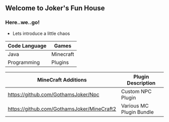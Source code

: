 ## Welcome to Joker's Fun House


### Here..we..go!




- Lets introduce a little chaos



Code Language | Games
------------ | -------------
Java | Minecraft
Programming | Plugins

MineCraft Additions| Plugin Description
------------ | -------------
https://github.com/GothamsJoker/Npc | Custom NPC Plugin
https://github.com/GothamsJoker/MineCraft2 | Various MC Plugin Bundle

